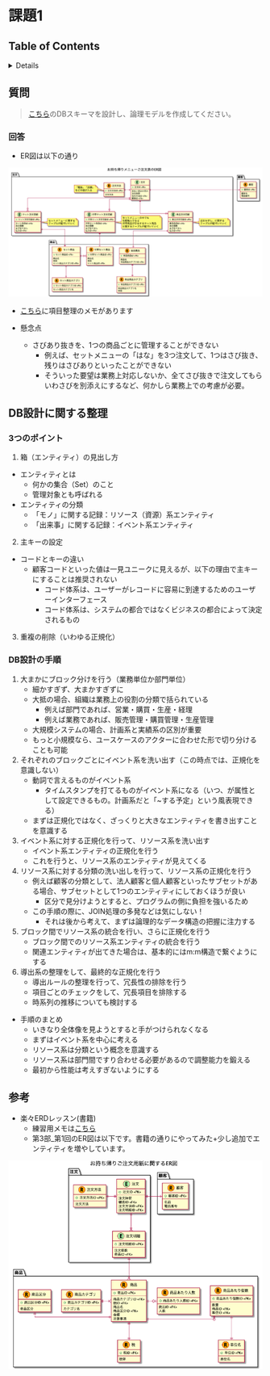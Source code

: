 # 課題1

## Table of Contents
<!-- START doctoc generated TOC please keep comment here to allow auto update -->
<!-- DON'T EDIT THIS SECTION, INSTEAD RE-RUN doctoc TO UPDATE -->
<details>
<summary>Details</summary>

- [DB設計に関する整理](#db%E8%A8%AD%E8%A8%88%E3%81%AB%E9%96%A2%E3%81%99%E3%82%8B%E6%95%B4%E7%90%86)
  - [3つのポイント](#3%E3%81%A4%E3%81%AE%E3%83%9D%E3%82%A4%E3%83%B3%E3%83%88)
  - [DB設計の手順](#db%E8%A8%AD%E8%A8%88%E3%81%AE%E6%89%8B%E9%A0%86)
- [参考](#%E5%8F%82%E8%80%83)

</details>
<!-- END doctoc generated TOC please keep comment here to allow auto update -->

## 質問

> [こちら](https://github.com/praha-inc/praha-challenge-templates/blob/master/db/design/sushi.png?raw=true)のDBスキーマを設計し、論理モデルを作成してください。

### 回答

- ER図は以下の通り

![](../../../assets/お持ち帰りメニューご注文表のER図.png)

- [こちら](https://docs.google.com/spreadsheets/d/1VY8wkXNHNpTPu-Bk3SVmADeX53uuP2y5sYRT9e5X5-8/edit?usp=sharing)に項目整理のメモがあります

- 懸念点
  - さびあり抜きを、1つの商品ごとに管理することができない
    - 例えば、セットメニューの「はな」を3つ注文して、1つはさび抜き、残りはさびありといったことができない
    - そういった要望は業務上対応しないか、全てさび抜きで注文してもらいわさびを別添えにするなど、何かしら業務上での考慮が必要。

## DB設計に関する整理

### 3つのポイント

1. 箱（エンティティ）の見出し方

- エンティティとは
  - 何かの集合（Set）のこと
  - 管理対象とも呼ばれる
- エンティティの分類
  - 「モノ」に関する記録：リソース（資源）系エンティティ
  - 「出来事」に関する記録：イベント系エンティティ

2. 主キーの設定

- コードとキーの違い
  - 顧客コードといった値は一見ユニークに見えるが、以下の理由で主キーにすることは推奨されない
    - コード体系は、ユーザーがレコードに容易に到達するためのユーザーインターフェース
    - コード体系は、システムの都合ではなくビジネスの都合によって決定されるもの

3. 重複の削除（いわゆる正規化）

### DB設計の手順

1. 大まかにブロック分けを行う（業務単位か部門単位）
   - 細かすぎず、大まかすぎずに
   - 大抵の場合、組織は業務上の役割の分類で括られている
     - 例えば部門であれば、営業・購買・生産・経理
     - 例えば業務であれば、販売管理・購買管理・生産管理
   - 大規模システムの場合、計画系と実績系の区別が重要
   - もっと小規模なら、ユースケースのアクターに合わせた形で切り分けることも可能
2. それぞれのブロックごとにイベント系を洗い出す（この時点では、正規化を意識しない）
   - 動詞で言えるものがイベント系
     - タイムスタンプを打てるものがイベント系になる（いつ、が属性として設定できるもの。計画系だと「~する予定」という風表現できる）
   - まずは正規化ではなく、ざっくりと大きなエンティティを書き出すことを意識する
3. イベント系に対する正規化を行って、リソース系を洗い出す
   - イベント系エンティティの正規化を行う
   - これを行うと、リソース系のエンティティが見えてくる
4. リソース系に対する分類の洗い出しを行って、リソース系の正規化を行う
   - 例えば顧客の分類として、法人顧客と個人顧客といったサブセットがある場合、サブセットとして1つのエンティティにしておくほうが良い
     - 区分で見分けようとすると、プログラムの側に負担を強いるため
   - この手順の際に、JOIN処理の多発などは気にしない！
     - それは後から考えて、まずは論理的なデータ構造の把握に注力する
5. ブロック間でリソース系の統合を行い、さらに正規化を行う
   - ブロック間でのリソース系エンティティの統合を行う
   - 関連エンティティが出てきた場合は、基本的にはm:m構造で繋ぐようにする
6. 導出系の整理をして、最終的な正規化を行う
   - 導出ルールの整理を行って、冗長性の排除を行う
   - 項目ごとのチェックをして、冗長項目を排除する
   - 時系列の推移についても検討する

- 手順のまとめ
  - いきなり全体像を見ようとすると手がつけられなくなる
  - まずはイベント系を中心に考える
  - リソース系は分類という概念を意識する
  - リソース系は部門間ですり合わせる必要があるので調整能力を鍛える
  - 最初から性能は考えすぎないようにする

## 参考

- 楽々ERDレッスン(書籍)
  - 練習用メモは[こちら](https://docs.google.com/spreadsheets/d/1w-UScZv0XnthxsMruUcHH6D8JsE7QIqKQ1bGpodrHI8/edit?usp=sharing)
  - 第3部_第1回のER図は以下です。書籍の通りにやってみた+少し追加でエンティティを増やしています。

![](../../../assets/お持ち帰りご注文用紙に関するER図.png)